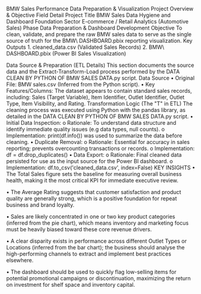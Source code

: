 BMW Sales Performance Data Preparation & Visualization
Project Overview & Objective
Field	Detail
Project Title	BMW Sales Data Hygiene and Dashboard Foundation
Sector	E-commerce / Retail Analytics (Automotive Sales)
Phase	Data Preparation & Dashboard Development
Objective	To clean, validate, and prepare the raw BMW sales data to serve as the single source of truth for the BMW\ DASHBOARD.pbix reporting visualization.
Key Outputs	1. cleaned_data.csv (Validated Sales Records) 2. BMW\ DASHBOARD.pbix (Power BI Sales Visualization)

Data Source & Preparation (ETL Details)
This section documents the source data and the Extract-Transform-Load process performed by the DATA CLEAN BY PYTHON OF BMW SALES DATA.py script.
Data Source
•	Original File: BMW sales.csv (Inferred from the Python script).
•	Key Features/Columns: The dataset appears to contain standard sales records, including: Sales (Target Variable), Item Identifier, Outlet Identifier, Outlet Type, Item Visibility, and Rating.
Transformation Logic (The "T" in ETL)
The cleaning process was executed using Python with the pandas library, as detailed in the DATA CLEAN BY PYTHON OF BMW SALES DATA.py script.
•	Initial Data Inspection:
o	Rationale: To understand data structure and identify immediate quality issues (e.g data types, null counts).
o	Implementation: print(df.info()) was used to summarize the data before cleaning.
•	Duplicate Removal:
o	Rationale: Essential for accuracy in sales reporting; prevents overcounting transactions or records.
o	Implementation: df = df.drop_duplicates()
•	Data Export:
o	Rationale: Final cleaned data persisted for use as the input source for the Power BI dashboard.
o	Implementation: df.to_csv('cleaned_data.csv', index=False)
KEY INSIGHTS
•	The Total Sales figure sets the baseline for measuring overall business health, making it the most critical KPI for immediate executive review.

•	The Average Rating suggests that customer satisfaction and product quality are generally strong, which is a positive foundation for repeat business and brand loyalty.


•	Sales are likely concentrated in one or two key product categories (inferred from the pie chart), which means inventory and marketing focus must be heavily biased toward these core revenue drivers.

•	A clear disparity exists in performance across different Outlet Types or Locations (inferred from the bar chart); the business should analyse the high-performing channels to extract and implement best practices elsewhere.


•	The dashboard should be used to quickly flag low-selling items for potential promotional campaigns or discontinuation, maximizing the return on investment for shelf space and inventory capital.

